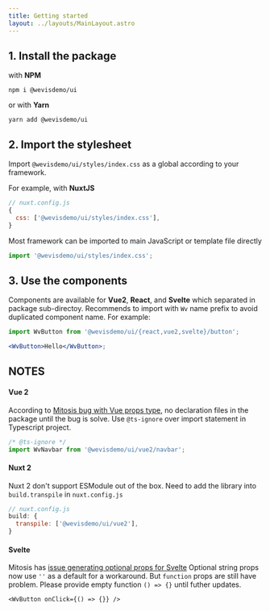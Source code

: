 ```yaml
---
title: Getting started
layout: ../layouts/MainLayout.astro
---
```


## 1. Install the package

with **NPM**

```shell
npm i @wevisdemo/ui
```

or with **Yarn**

```shell
yarn add @wevisdemo/ui
```

## 2. Import the stylesheet

Import `@wevisdemo/ui/styles/index.css` as a global according to your framework.

For example, with **NuxtJS**

```js
// nuxt.config.js
{
  css: ['@wevisdemo/ui/styles/index.css'],
}
```

Most framework can be imported to main JavaScript or template file directly

```js
import '@wevisdemo/ui/styles/index.css';
```

## 3. Use the components

Components are available for **Vue2**, **React**, and **Svelte** which separated in package sub-directoy. Recommends to import with `Wv` name prefix to avoid duplicated component name. For example:

```jsx
import WvButton from '@wevisdemo/ui/{react,vue2,svelte}/button';

<WvButton>Hello</WvButton>;
```

## NOTES

#### Vue 2

According to [Mitosis bug with Vue props type](https://github.com/BuilderIO/mitosis/issues/847), no declaration files in the package until the bug is solve. Use `@ts-ignore` over import statement in Typescript project.

```ts
/* @ts-ignore */
import WvNavbar from '@wevisdemo/ui/vue2/navbar';
```

#### Nuxt 2

Nuxt 2 don't support ESModule out of the box. Need to add the library into `build.transpile` in `nuxt.config.js`

```js
// nuxt.config.js
build: {
  transpile: ['@wevisdemo/ui/vue2'],
}
```

#### Svelte

Mitosis has [issue generating optional props for Svelte](https://github.com/BuilderIO/mitosis/issues/913) Optional string props now use `''` as a default for a workaround. But `function` props are still have problem. Please provide empty function `() => {}` until futher updates.

```svelte
<WvButton onClick={() => {}} />
```
